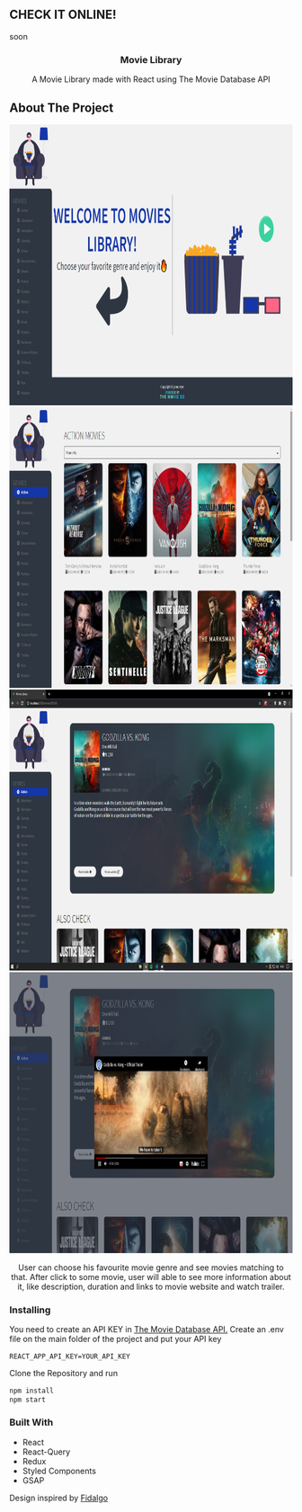 ## CHECK IT ONLINE!

soon

<p align="center">
  <h3 align="center">Movie Library</h3>

  <p align="center">
    A Movie Library made with React using The Movie Database API
    <br />
  </p>
</p>

## About The Project

<img src="./readmeImages/1.png" alt="img1" width="1000" height="500">
<br>
<img src="./readmeImages/2.png" alt="img2" width="1000" height="500">
<br>
<img src="./readmeImages/3.png" alt="img3" width="1000" height="500">
<br>
<img src="./readmeImages/4.png" alt="img4" width="1000" height="500">

<p align="center">
User can choose his favourite movie genre and see movies matching to that. After click to some movie, user will able to see more information about it, like description, duration and links to movie website and watch trailer. 
</p>

### Installing

You need to create an API KEY in <a href="https://www.themoviedb.org/documentation/api">The Movie Database API.</a> Create an .env file on the main folder of the project and put your API key

```
REACT_APP_API_KEY=YOUR_API_KEY
```

Clone the Repository and run

```
npm install
npm start
```

### Built With

-  React
-  React-Query
-  Redux
-  Styled Components
-  GSAP

Design inspired by <a href='https://github.com/fidalgodev'>Fidalgo</a>
